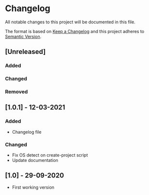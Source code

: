 # Changelog
All notable changes to this project will be documented in this file.

The format is based on [Keep a Changelog](http://keepachangelog.com/en/1.0.0/)
and this project adheres to [Semantic Version](http://semver.org/spec/v2.0.0.html).

## [Unreleased]
### Added

### Changed

### Removed

## [1.0.1] - 12-03-2021
### Added
* Changelog file

### Changed
* Fix OS detect on create-project script
* Update documentation

## [1.0] - 29-09-2020
* First working version
